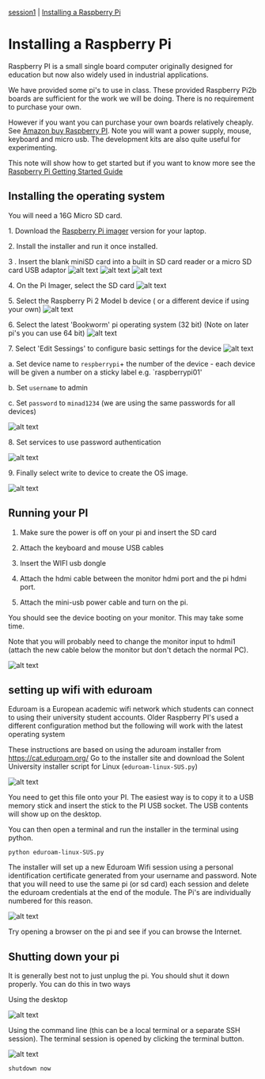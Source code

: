 [session1](../../session1/) | [Installing a Raspberry Pi](../InstallingRaspberryPI.md)

# Installing a Raspberry Pi

Raspberry PI is a small single board computer originally designed for education but now also widely used in industrial applications. 

We have provided some pi's to use in class. 
These provided Raspberry Pi2b boards are sufficient for the work we will be doing.
There is no requirement to purchase your own.

However if you want you can  purchase your own boards relatively cheaply.
See [Amazon buy Raspberry PI](https://www.amazon.co.uk/Raspberry-Pi-Model-4GB/dp/B09TTNF8BT).
Note you will want a power supply, mouse, keyboard and micro usb.
The development kits are also quite useful for experimenting.

This note will show how to get started but if you want to know more see the [Raspberry Pi Getting Started Guide](https://www.raspberrypi.com/documentation/computers/getting-started.html)

## Installing the operating system

You will need a 16G Micro SD card.

1\. Download the [Raspberry Pi imager](https://www.raspberrypi.com/software/) version for your laptop.

2\. Install the installer and run it once installed.

3 . Insert the blank miniSD card into a built in SD card reader or a micro SD card USB adaptor
    ![alt text](../docs/images/sdcard1.jpg "Figure sdcard1.jpg")
    ![alt text](../docs/images/sdcard2.jpg "Figure sdcard2.jpg")
    ![alt text](../docs/images/sdcardReader.jpg "Figure sdcardReader.jpg")


4\. On the Pi Imager, select the SD card
    ![alt text](../docs/images/PIInstaller1.png "Figure PIInstaller1.png")
    
    
5\. Select the Raspberry Pi 2 Model b device ( or a different device if using your own)
    ![alt text](../docs/images/PIInstaller2.png "Figure PIInstaller2.png")
    
    
6\. Select the latest 'Bookworm' pi operating system (32 bit) (Note on later pi's you can use 64 bit)
    ![alt text](../docs/images/PIInstaller3.png "Figure PIInstaller3.png")
    
    
7\. Select 'Edit Sessings' to configure basic settings for the device
    ![alt text](../docs/images/PIInstaller4.png "Figure PIInstaller4.png")

   a\. Set device name to `respberrypi`+ the number of the device - each device will be given a number on a sticky label e.g. `raspberrypi01'
   
   b\. Set `username` to admin
   
   c\. Set `password` to `minad1234` (we are using the same passwords for all devices)
   
   ![alt text](../docs/images/PIInstaller5-custom1.png "Figure PIInstaller5-custom1.png")


8\. Set services to use password authentication
    
   ![alt text](../docs/images/PIInstaller5-custom2.png "Figure PIInstaller5-custom2.png")


9\. Finally select write to device to create the OS image.
    
   ![alt text](../docs/images/PIInstaller6.png "Figure PIInstaller6.png")

## Running your PI

1. Make sure the power is off on your pi and insert the SD card

1. Attach the keyboard and mouse USB cables

1. Insert the WIFI usb dongle

1. Attach the hdmi cable between the monitor hdmi port and the pi hdmi port.

1. Attach the mini-usb power cable and turn on the pi.

You should see the device booting on your monitor.
This may take some time.

Note that you will probably need to change the monitor input to hdmi1  (attach the new cable below the monitor but don't detach the normal PC).

   ![alt text](../docs/images/piOnDesk.jpg "Figure piOnDesk.jpg")
   
## setting up wifi with eduroam

Eduroam is a European academic wifi network which students can connect to using their university student accounts.
Older Raspberry PI's used a different configuration method but the following will work with the latest operating system

These instructions are based on using the aduroam installer from https://cat.eduroam.org/
Go to the installer site and download the Solent University installer script for Linux (`eduroam-linux-SUS.py`)

   ![alt text](../docs/images/eduroamInstaller.png "Figure eduroamInstaller.png")
   
You need to get this file onto your PI. 
The easiest way is to copy it to a USB memory stick and insert the stick to the PI USB socket.
The USB contents will show up on the desktop.

You can then open a terminal and run the installer in the terminal using python.

```
python eduroam-linux-SUS.py 
```

The installer will set up a new Eduroam Wifi session using a personal identification certificate generated from your username and password. 
Note that you will need to use the same pi (or sd card) each session and delete the eduroam credentials at the end of the module.
The Pi's are individually numbered for this reason.

   ![alt text](../docs/images/USBInsert.png "Figure USBInsert.png")

Try opening a browser on the pi and see if you can browse the Internet.
   

   
## Shutting down your pi

It is generally best not to just unplug the pi. 
You should shut it down properly.
You can do this in two ways

Using the desktop 

   ![alt text](../docs/images/shutdownPiScreen.png "Figure shutdownPiScreen.png")

Using the command line (this can be a local terminal or a separate SSH session).
The terminal session is opened by clicking the terminal button.

   ![alt text](../docs/images/shutdownPiTerminal.png "Figure shutdownPiTerminal.png")

```
shutdown now
```






